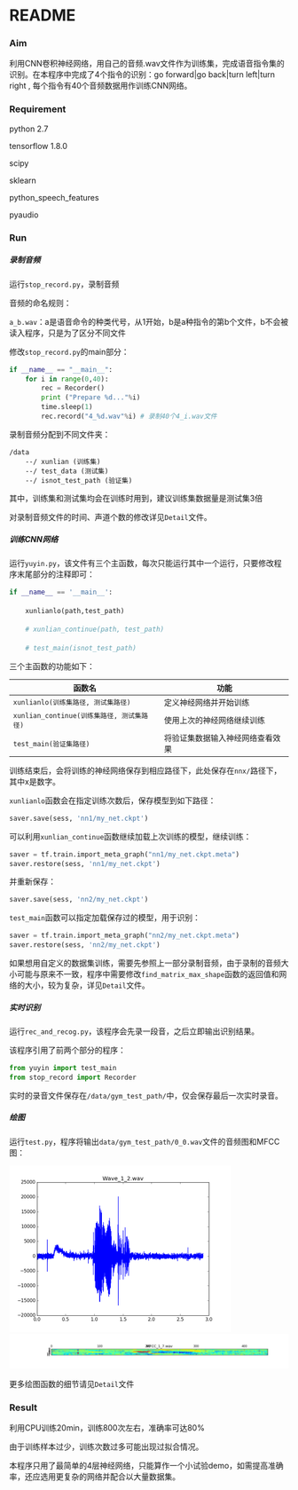 # README

### Aim

利用CNN卷积神经网络，用自己的音频.wav文件作为训练集，完成语音指令集的识别。在本程序中完成了4个指令的识别：go forward|go back|turn left|turn right , 每个指令有40个音频数据用作训练CNN网络。

### Requirement

python 2.7

tensorflow 1.8.0

scipy

sklearn

python_speech_features

pyaudio

### Run

##### 录制音频

运行`stop_record.py`，录制音频

音频的命名规则：

`a_b.wav`：a是语音命令的种类代号，从1开始，b是a种指令的第b个文件，b不会被读入程序，只是为了区分不同文件

修改`stop_record.py`的main部分：

```python
if __name__ == "__main__":
    for i in range(0,40):
        rec = Recorder()
        print ("Prepare %d..."%i)
        time.sleep(1)
        rec.record("4_%d.wav"%i) # 录制40个4_i.wav文件
```



录制音频分配到不同文件夹：

```
/data
	--/	xunlian (训练集)
	--/ test_data (测试集)
	--/ isnot_test_path (验证集)
```

其中，训练集和测试集均会在训练时用到，建议训练集数据量是测试集3倍



对录制音频文件的时间、声道个数的修改详见`Detail`文件。



##### 训练CNN网络

运行`yuyin.py`，该文件有三个主函数，每次只能运行其中一个运行，只要修改程序末尾部分的注释即可：

```python
if __name__ == '__main__':

    xunlianlo(path,test_path)

    # xunlian_continue(path, test_path)

    # test_main(isnot_test_path)
```

三个主函数的功能如下：

| 函数名                                     | 功能                             |
| ------------------------------------------ | -------------------------------- |
| `xunlianlo(训练集路径, 测试集路径)`        | 定义神经网络并开始训练           |
| `xunlian_continue(训练集路径, 测试集路径)` | 使用上次的神经网络继续训练       |
| `test_main(验证集路径)`                    | 将验证集数据输入神经网络查看效果 |

训练结束后，会将训练的神经网络保存到相应路径下，此处保存在`nnx/`路径下，其中x是数字。



`xunlianlo`函数会在指定训练次数后，保存模型到如下路径：

```python
saver.save(sess, 'nn1/my_net.ckpt')
```



可以利用`xunlian_continue`函数继续加载上次训练的模型，继续训练：

```python
saver = tf.train.import_meta_graph("nn1/my_net.ckpt.meta")
saver.restore(sess, 'nn1/my_net.ckpt')
```

并重新保存：

```python
saver.save(sess, 'nn2/my_net.ckpt')
```



`test_main`函数可以指定加载保存过的模型，用于识别：

```python
saver = tf.train.import_meta_graph("nn2/my_net.ckpt.meta")
saver.restore(sess, 'nn2/my_net.ckpt')
```



如果想用自定义的数据集训练，需要先参照上一部分录制音频，由于录制的音频大小可能与原来不一致，程序中需要修改`find_matrix_max_shape`函数的返回值和网络的大小，较为复杂，详见`Detail`文件。



##### 实时识别

运行`rec_and_recog.py`，该程序会先录一段音，之后立即输出识别结果。

该程序引用了前两个部分的程序：

```python
from yuyin import test_main
from stop_record import Recorder
```

实时的录音文件保存在`/data/gym_test_path/`中，仅会保存最后一次实时录音。



##### 绘图

运行`test.py`，程序将输出`data/gym_test_path/0_0.wav`文件的音频图和MFCC图：

<img style=" zoom:50%; align:top" src="../img/figure_1.png" />

<img style=" zoom:70%; align:top" src="../img/figure_3.png" />

更多绘图函数的细节请见`Detail`文件

### Result

利用CPU训练20min，训练800次左右，准确率可达80%

由于训练样本过少，训练次数过多可能出现过拟合情况。

本程序只用了最简单的4层神经网络，只能算作一个小试验demo，如需提高准确率，还应选用更复杂的网络并配合以大量数据集。